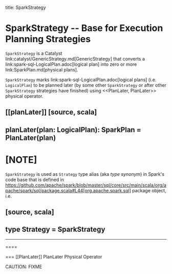 title: SparkStrategy

# SparkStrategy -- Base for Execution Planning Strategies

`SparkStrategy` is a Catalyst link:catalyst/GenericStrategy.md[GenericStrategy] that converts a link:spark-sql-LogicalPlan.adoc[logical plan] into zero or more link:SparkPlan.md[physical plans].

`SparkStrategy` marks link:spark-sql-LogicalPlan.adoc[logical plans] (i.e. `LogicalPlan`) to be planned later (by some other `SparkStrategy` or after other `SparkStrategy` strategies have finished) using <<PlanLater, PlanLater>> physical operator.

[[planLater]]
[source, scala]
----
planLater(plan: LogicalPlan): SparkPlan = PlanLater(plan)
----

[NOTE]
====
`SparkStrategy` is used as `Strategy` type alias (aka _type synonym_) in Spark's code base that is defined in https://github.com/apache/spark/blob/master/sql/core/src/main/scala/org/apache/spark/sql/package.scala#L44[org.apache.spark.sql] package object, i.e.

[source, scala]
----
type Strategy = SparkStrategy
----

---
====

=== [[PlanLater]] PlanLater Physical Operator

CAUTION: FIXME
